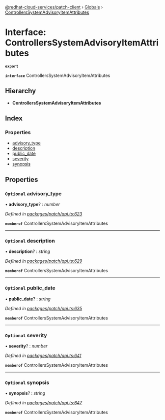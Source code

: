 [@redhat-cloud-services/patch-client](../README.md) › [Globals](../globals.md) › [ControllersSystemAdvisoryItemAttributes](controllerssystemadvisoryitemattributes.md)

# Interface: ControllersSystemAdvisoryItemAttributes

**`export`** 

**`interface`** ControllersSystemAdvisoryItemAttributes

## Hierarchy

* **ControllersSystemAdvisoryItemAttributes**

## Index

### Properties

* [advisory_type](controllerssystemadvisoryitemattributes.md#optional-advisory_type)
* [description](controllerssystemadvisoryitemattributes.md#optional-description)
* [public_date](controllerssystemadvisoryitemattributes.md#optional-public_date)
* [severity](controllerssystemadvisoryitemattributes.md#optional-severity)
* [synopsis](controllerssystemadvisoryitemattributes.md#optional-synopsis)

## Properties

### `Optional` advisory_type

• **advisory_type**? : *number*

*Defined in [packages/patch/api.ts:623](https://github.com/RedHatInsights/javascript-clients/blob/7c2fd7e/packages/patch/api.ts#L623)*

**`memberof`** ControllersSystemAdvisoryItemAttributes

___

### `Optional` description

• **description**? : *string*

*Defined in [packages/patch/api.ts:629](https://github.com/RedHatInsights/javascript-clients/blob/7c2fd7e/packages/patch/api.ts#L629)*

**`memberof`** ControllersSystemAdvisoryItemAttributes

___

### `Optional` public_date

• **public_date**? : *string*

*Defined in [packages/patch/api.ts:635](https://github.com/RedHatInsights/javascript-clients/blob/7c2fd7e/packages/patch/api.ts#L635)*

**`memberof`** ControllersSystemAdvisoryItemAttributes

___

### `Optional` severity

• **severity**? : *number*

*Defined in [packages/patch/api.ts:641](https://github.com/RedHatInsights/javascript-clients/blob/7c2fd7e/packages/patch/api.ts#L641)*

**`memberof`** ControllersSystemAdvisoryItemAttributes

___

### `Optional` synopsis

• **synopsis**? : *string*

*Defined in [packages/patch/api.ts:647](https://github.com/RedHatInsights/javascript-clients/blob/7c2fd7e/packages/patch/api.ts#L647)*

**`memberof`** ControllersSystemAdvisoryItemAttributes

